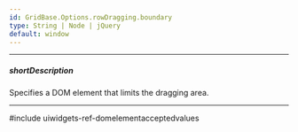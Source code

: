 ```yaml
---
id: GridBase.Options.rowDragging.boundary
type: String | Node | jQuery
default: window
---
```

---
##### shortDescription
Specifies a DOM element that limits the dragging area.

---
#include uiwidgets-ref-domelementacceptedvalues